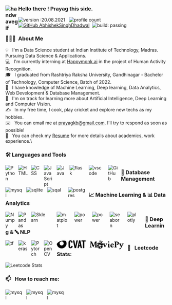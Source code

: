 
### <img alt="handwavegif" src="https://user-images.githubusercontent.com/39513876/112366216-8cfe7400-8cfe-11eb-8116-7d3dbae20e97.gif" width='40' align="left"/> Hello there ! Prayag this side.
![version :20.08.2021](https://img.shields.io/badge/version-20.08.2021-informational) &nbsp;
![profile count](https://komarev.com/ghpvc/?username=prayagkb&color=red)&nbsp;
[![GitHub AbhishekSinghDhadwal](https://img.shields.io/github/followers/prayagkb?label=follow&style=social)](https://github.com/prayagkb)&nbsp;
![build: passing](https://img.shields.io/badge/build-passing-success)
### 👨🏻‍💻 &nbsp;About Me

💡 &nbsp; I'm a Data Science student at Indian Institute of Technology, Madras. Pursuing Data Science & Applications.\
💻 &nbsp; I'm currently interning at <a href="https://happymonk.co/">Happymonk.ai</a> in the project of Human Activity Recognition.\
🎓 &nbsp; I graduated from Rashtriya Raksha University, Gandhinagar - Bachelor of Technology, Computer Science, Batch of 2022.\
🧠 &nbsp; I have knowledge of Machine Learning, Deep learning, Data Analytics, Web Development & Database Management.\
🌱 &nbsp; I'm on track for learning more about Artificial Intelligence, Deep Learning and Computer Vision.\
✍️ &nbsp; In my free time, I cook, play cricket and explore new techs as my hobbies.\
✉️ &nbsp; You can email me at prayagkb@gmail.com. I'll try to respond as soon as possible!\
📄 &nbsp; You can check my [Resume](https://drive.google.com/file/d/1e4Mx6X7IZuwaPb4RdfybzAcHsCB6T3f2/view?usp=sharing) for more details about academics, work experience.\


### 🛠 Languages and Tools

<img align="left" alt="Python" width="30px" style="padding-right:10px;" title="Python"  src="https://cdn.jsdelivr.net/gh/devicons/devicon/icons/python/python-original.svg"/>
<img align="left" alt="HTML" width="30px" style="padding-right:10px;"  title="HTML" src="https://cdn.jsdelivr.net/gh/devicons/devicon/icons/html5/html5-plain.svg" />
<img align="left" alt="CSS" width="30px" style="padding-right:10px;"  title="CSS" src="https://cdn.jsdelivr.net/gh/devicons/devicon/icons/css3/css3-plain.svg" />
<img align="left" alt="JavaScript" width="30px" style="padding-right:10px;" title="JavaScript" src="https://cdn.jsdelivr.net/gh/devicons/devicon/icons/javascript/javascript-plain.svg" />
<img align="left" alt="Java" width="30px" style="padding-right:10px;"  title="Java" src="https://cdn.jsdelivr.net/gh/devicons/devicon/icons/java/java-original.svg"/>
<img align="left" alt="flask" width="40px" style="padding-right:20px;" title="Flask" src="https://cdn.cdnlogo.com/logos/f/80/flask.svg" />
<img align="left" alt="vscode" width="40px" style="padding-right:20px;" title="VScode" src="https://cdn.jsdelivr.net/gh/devicons/devicon/icons/vscode/vscode-original.svg" />
<img align="left" alt="GitHub" width="30px" style="padding-right:10px;" title="Github" src="https://cdn.jsdelivr.net/gh/devicons/devicon/icons/github/github-original.svg" />

##
##
### 📅 Database Management

<img align="left" alt="mysql" width="55px" style="padding-right:10px;"  title="MySQL" src="https://cdn.jsdelivr.net/gh/devicons/devicon/icons/mysql/mysql-original-wordmark.svg"/>
<img align="left" alt="sqlite" width="55px" style="padding-right:10px;"  title="SQLite" src="https://cdn.jsdelivr.net/gh/devicons/devicon/icons/sqlite/sqlite-plain-wordmark.svg"/>
<img align="left" alt="sqal" width="55px" style="padding-right:10px;"  title="SQAlchemy" src="https://cdn.jsdelivr.net/gh/devicons/devicon/icons/sqlalchemy/sqlalchemy-original.svg"/>
<img align="left" alt="postgres" width="55px" style="padding-right:10px;" title="PostgresSQL"  src="https://cdn.jsdelivr.net/gh/devicons/devicon/icons/postgresql/postgresql-original.svg"/>

##
##
### 📈 Machine Learning & 📊 Data Analytics

<img align="left" alt="Numpy" width="30px" style="padding-right:10px;" title="Numpy" src="https://cdn.jsdelivr.net/gh/devicons/devicon/icons/numpy/numpy-original.svg" />
<img align="left" alt="Pandas" width="30px" style="padding-right:10px;" title="Pandas" src="https://cdn.jsdelivr.net/gh/devicons/devicon/icons/pandas/pandas-original.svg" />
<img align="left" alt="Sklearn" width="50px" style="padding-right:30px;" title="Scikit Learn" src="https://upload.wikimedia.org/wikipedia/commons/0/05/Scikit_learn_logo_small.svg" />
<img align="left" alt="matplot" width="35px" style="padding-right:20px;" title="Matplotlib" src="https://upload.wikimedia.org/wikipedia/commons/0/01/Created_with_Matplotlib-logo.svg" />
<img align="left" alt="power" width="35px" style="padding-right:20px;" title="PowerBI" src="https://upload.wikimedia.org/wikipedia/commons/c/cf/New_Power_BI_Logo.svg" />
<img align="left" alt="power" width="35px" style="padding-right:20px;" title="Tableau" src="https://cdn.worldvectorlogo.com/logos/tableau-software.svg" />

<img align="left" alt="seaborn" width="35px" style="padding-right:20px;" title="Seaborn" src="https://seaborn.pydata.org/_images/logo-mark-lightbg.svg" />
<img align="left" alt="plotly" width="35px" style="padding-right:20px;" title="Plotly" src="https://www.vectorlogo.zone/logos/plot_ly/plot_ly-official.svg" />

##
##
### 🧠 Deep Learning & 🔤 NLP
 
<img align="left" alt="tf" width="30px" style="padding-right:10px;" title="TensorFlow" src="https://cdn.jsdelivr.net/gh/devicons/devicon/icons/tensorflow/tensorflow-original.svg" />
<img align="left" alt="keras" width="30px" style="padding-right:10px;" title="Keras" src="https://upload.wikimedia.org/wikipedia/commons/a/ae/Keras_logo.svg" />

<img align="left" alt="Pytorch" width="30px" style="padding-right:10px;" title="PyTorch" src="https://cdn.jsdelivr.net/gh/devicons/devicon/icons/pytorch/pytorch-original.svg" />
<img align="left" alt="OpenCV" width="30px" style="padding-right:10px;" title="OpenCV" src="https://upload.wikimedia.org/wikipedia/commons/3/32/OpenCV_Logo_with_text_svg_version.svg" />
<img align="left" alt="cvat" width="90px" style="padding-right:10px;" title="CVAT" src="https://github.com/prayagkb/ML-Mid-Mini-Projects/blob/main/CVAT-Logo-complet-300x83.svg" />
<img align="left" alt="MoviePy" width="110px" style="padding-right:10px;" title="MoviePy" src="https://github.com/prayagkb/ML-Mid-Mini-Projects/blob/main/header-image_.svg" />



##
##
### 🔢 &nbsp; Leetcode Stats:
![Leetcode Stats](https://leetcard.jacoblin.cool/prayag_kb?hide=ranking)

### 📫 &nbsp; How to reach me:

<a href="https://www.linkedin.com/in/prayag-kb/"><img align="left" alt="mysql" width="55px" style="padding-right:10px;" src="https://cdn.jsdelivr.net/gh/devicons/devicon/icons/linkedin/linkedin-original.svg"/></a> &nbsp;
<a href="mailto:prayagkb1@gmail.como"><img align="left" alt="mysql" width="55px" height="55px" style="padding-right:10px;" src="https://upload.wikimedia.org/wikipedia/commons/7/7e/Gmail_icon_%282020%29.svg"/></a> &nbsp;
<a href="https://instagram.com/prayag_kb"><img align="left" alt="mysql" width="55px" style="padding-right:10px;"  title="Insta" src="https://upload.wikimedia.org/wikipedia/commons/e/e7/Instagram_logo_2016.svg"/></a> &nbsp;
